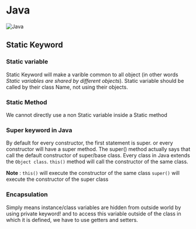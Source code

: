 # Java

![Java](https://github.com/aswinayyolath/Java/assets/55191821/e95355c1-02ca-46ca-b9b7-633dad9d116f)

## Static Keyword

### Static variable

Static Keyword will make  a varible common to all object (in other words *Static variables are shared by different objects*). Static variable should be called by their class Name, not using their objects.

### Static Method

We cannot directly use a non Static variable inside a Static method

### Super keyword in Java

By default for every constructor, the first statement is super. or every constructor will have a super method. The super() method actually says that call the default constructor of super/base class. Every class in Java extends the `Object class`. `this()` method will call the constructor of the same class.

**Note** : `this()` will execute the constructor of the same class
           `super()` will execute the constructor of the super class

### Encapsulation

Simply means instance/class variables are hidden from outside world by using private keyword! and to access this variable outside of the class in which it is defined, we have to use getters and setters.
